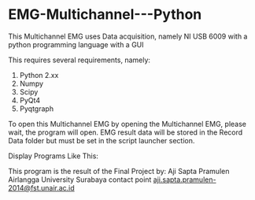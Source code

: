 # EMG-Multichannel---Python

This Multichannel EMG uses Data acquisition, namely NI USB 6009 with a python programming language with a GUI


This requires several requirements, namely:
1. Python 2.xx
2. Numpy
3. Scipy
4. PyQt4
5. Pyqtgraph

To open this Multichannel EMG by opening the Multichannel EMG, please wait, the program will open.
EMG result data will be stored in the Record Data folder but must be set in the script launcher section.

Display Programs Like This:



This program is the result of the Final Project by:
Aji Sapta Pramulen
Airlangga University Surabaya
contact point
aji.sapta.pramulen-2014@fst.unair.ac.id
